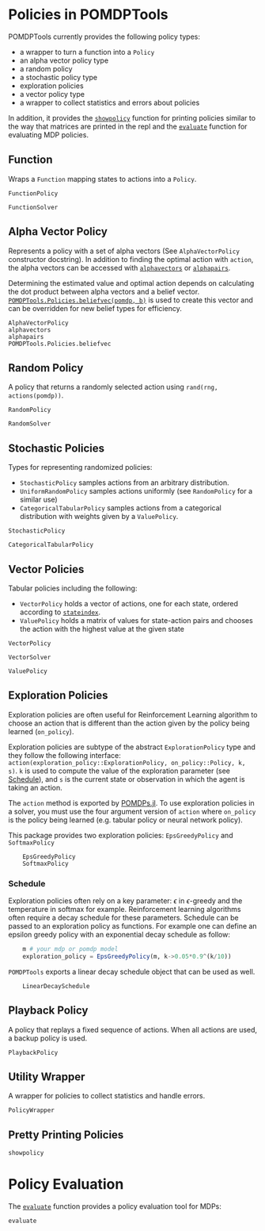# Policies in POMDPTools

POMDPTools currently provides the following policy types:
- a wrapper to turn a function into a `Policy`
- an alpha vector policy type
- a random policy
- a stochastic policy type
- exploration policies
- a vector policy type
- a wrapper to collect statistics and errors about policies

In addition, it provides the [`showpolicy`](@ref) function for printing policies similar to the way that matrices are printed in the repl and the [`evaluate`](@ref) function for evaluating MDP policies.

## Function 

Wraps a `Function` mapping states to actions into a `Policy`. 

```@docs
FunctionPolicy
```

```@docs
FunctionSolver
```

## Alpha Vector Policy

Represents a policy with a set of alpha vectors (See `AlphaVectorPolicy` constructor docstring). In addition to finding the optimal action with `action`, the alpha vectors can be accessed with [`alphavectors`](@ref) or [`alphapairs`](@ref).

Determining the estimated value and optimal action depends on calculating the dot product between alpha vectors and a belief vector. [`POMDPTools.Policies.beliefvec(pomdp, b)`](@ref) is used to create this vector and can be overridden for new belief types for efficiency.

```@docs
AlphaVectorPolicy
alphavectors
alphapairs
POMDPTools.Policies.beliefvec
``` 

## Random Policy 

A policy that returns a randomly selected action using `rand(rng, actions(pomdp))`.

```@docs
RandomPolicy
``` 

```@docs
RandomSolver
```

## Stochastic Policies 

Types for representing randomized policies:

- `StochasticPolicy` samples actions from an arbitrary distribution.
- `UniformRandomPolicy` samples actions uniformly (see `RandomPolicy` for a similar use)
- `CategoricalTabularPolicy` samples actions from a categorical distribution with weights given by a `ValuePolicy`.

```@docs
StochasticPolicy
```

```@docs
CategoricalTabularPolicy
```

## Vector Policies

Tabular policies including the following:

- `VectorPolicy` holds a vector of actions, one for each state, ordered according to [`stateindex`](@ref).
-  `ValuePolicy` holds a matrix of values for state-action pairs and chooses the action with the highest value at the given state


```@docs
VectorPolicy 
``` 

```@docs
VectorSolver
```

```@docs
ValuePolicy
```

## Exploration Policies 

Exploration policies are often useful for Reinforcement Learning algorithm to choose an action that is different than the action given by the policy being learned (`on_policy`). 

Exploration policies are subtype of the abstract `ExplorationPolicy` type and they follow the following interface: 
`action(exploration_policy::ExplorationPolicy, on_policy::Policy, k, s)`. `k` is used to compute the value of the exploration parameter (see [Schedule](@ref)), and `s` is the current state or observation in which the agent is taking an action.

The `action` method is exported by [POMDPs.jl](https://github.com/JuliaPOMDP/POMDPs.jl). 
To use exploration policies in a solver, you must use the four argument version of `action` where `on_policy` is the policy being learned (e.g. tabular policy or neural network policy).

This package provides two exploration policies: `EpsGreedyPolicy` and `SoftmaxPolicy`

```@docs 
    EpsGreedyPolicy
    SoftmaxPolicy
```

### Schedule

Exploration policies often rely on a key parameter: $\epsilon$ in $\epsilon$-greedy and the temperature in softmax for example. 
Reinforcement learning algorithms often require a decay schedule for these parameters. 
Schedule can be passed to an exploration policy as functions. For example one can define an epsilon greedy policy with an exponential decay schedule as follow: 
```julia 
    m # your mdp or pomdp model
    exploration_policy = EpsGreedyPolicy(m, k->0.05*0.9^(k/10))
```

`POMDPTools` exports a linear decay schedule object that can be used as well.  

```@docs 
    LinearDecaySchedule 
```

## Playback Policy

A policy that replays a fixed sequence of actions. When all actions are used, a backup policy is used.

```@docs
PlaybackPolicy
```

## Utility Wrapper

A wrapper for policies to collect statistics and handle errors.

```@docs
PolicyWrapper
```

## Pretty Printing Policies

```@docs
showpolicy
```

# Policy Evaluation

The [`evaluate`](@ref) function provides a policy evaluation tool for MDPs:

```@docs
evaluate
```
